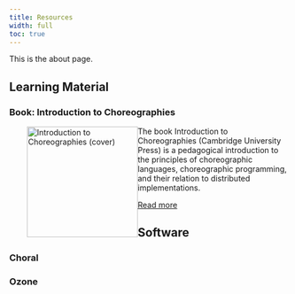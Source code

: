 ```yaml
---
title: Resources
width: full
toc: true
---
```


This is the about page.

## Learning Material

### Book: Introduction to Choreographies

<img src="/images/itc-cover.webp" alt="Introduction to Choreographies (cover)" style="float:left; margin-left: 2rem;" width="200" />

The book Introduction to Choreographies (Cambridge University Press) is a pedagogical introduction to the principles of choreographic languages, choreographic programming, and their relation to distributed implementations.

[Read more](https://www.fabriziomontesi.com/introduction-to-choreographies/)

## Software

### Choral

### Ozone

<!-- ## Mech -->
